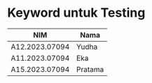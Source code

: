 # Keyword untuk Testing
| NIM  | Nama |
| ------------- | ------------- |
| A12.2023.07094 | Yudha |
| A11.2023.07094 | Eka |
| A15.2023.07094 | Pratama |
